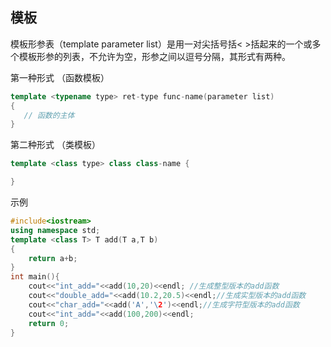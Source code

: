 ## 模板

模板形参表（template parameter list）是用一对尖括号括< >括起来的一个或多个模板形参的列表，不允许为空，形参之间以逗号分隔，其形式有两种。 

第一种形式 （函数模板）

``` c++
template <typename type> ret-type func-name(parameter list)
{
   // 函数的主体
}
```

第二种形式 （类模板）

``` c++
template <class type> class class-name {

}
```

示例

``` c++
#include<iostream>
using namespace std;
template <class T> T add(T a,T b)
{
    return a+b;
}
int main(){
    cout<<"int_add="<<add(10,20)<<endl; //生成整型版本的add函数
    cout<<"double_add="<<add(10.2,20.5)<<endl;//生成实型版本的add函数
    cout<<"char_add="<<add('A','\2')<<endl;//生成字符型版本的add函数
    cout<<"int_add="<<add(100,200)<<endl;
    return 0;
}
```



